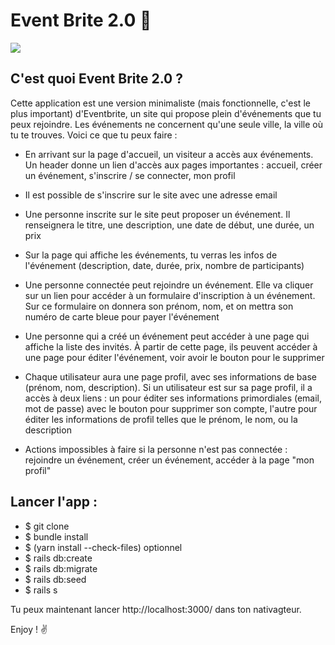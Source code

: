 # Event Brite 2.0 🎈

![](https://images.unsplash.com/photo-1520095972714-909e91b038e5?ixlib=rb-1.2.1&ixid=eyJhcHBfaWQiOjEyMDd9&auto=format&fit=crop&w=2850&q=80)

## C'est quoi Event Brite 2.0 ?
Cette application est une version minimaliste (mais fonctionnelle, c'est le plus important) d'Eventbrite, un site qui propose plein d'événements que tu peux rejoindre. 
Les événements ne concernent qu'une seule ville, la ville où tu te trouves. Voici ce que tu peux faire :

* En arrivant sur la page d'accueil, un visiteur a accès aux événements. Un header donne un lien d'accès aux pages importantes : accueil, créer un événement, s'inscrire / se connecter, mon profil
  
* Il est possible de s'inscrire sur le site avec une adresse email

* Une personne inscrite sur le site peut proposer un événement. Il renseignera le titre, une description, une date de début, une durée, un prix
  
* Sur la page qui affiche les événements, tu verras les infos de l'événement (description, date, durée, prix, nombre de participants)
  
* Une personne connectée peut rejoindre un événement. Elle va cliquer sur un lien pour accéder à un formulaire d'inscription à un événement. Sur ce formulaire on donnera son prénom, nom, et on mettra son numéro de carte bleue pour payer l'événement
  
* Une personne qui a créé un événement peut accéder à une page qui affiche la liste des invités. À partir de cette page, ils peuvent accéder à une page pour éditer l'événement, voir avoir le bouton pour le supprimer

* Chaque utilisateur aura une page profil, avec ses informations de base (prénom, nom, description). Si un utilisateur est sur sa page profil, il a accès à deux liens : un pour éditer ses informations primordiales (email, mot de passe) avec le bouton pour supprimer son compte, l'autre pour éditer les informations de profil telles que le prénom, le nom, ou la description
  
* Actions impossibles à faire si la personne n'est pas connectée : rejoindre un événement, créer un événement, accéder à la page "mon profil"

## Lancer l'app :
* $ git clone
* $ bundle install
* $ (yarn install --check-files) optionnel
* $ rails db:create
* $ rails db:migrate
* $ rails db:seed
* $ rails s

Tu peux maintenant lancer http://localhost:3000/ dans ton nativagteur. 

Enjoy ! ✌️